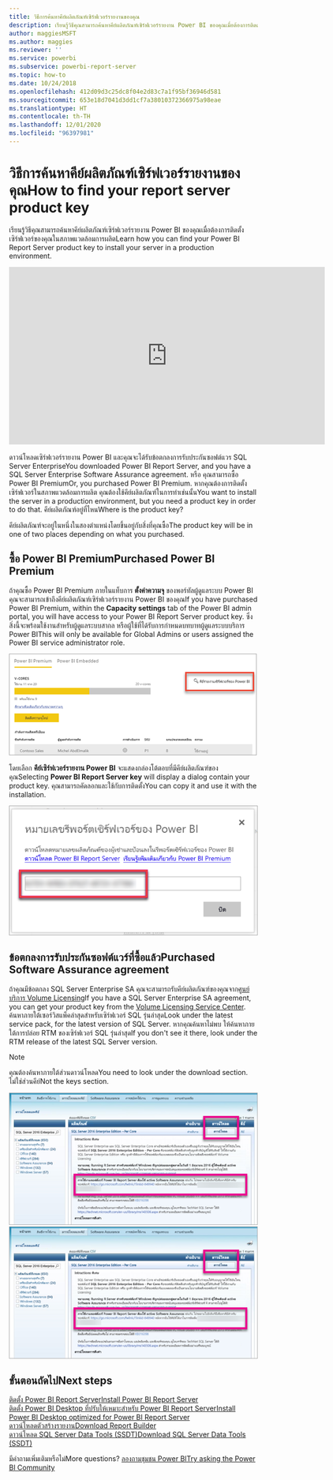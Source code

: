 ```yaml
---
title: วิธีการค้นหาคีย์ผลิตภัณฑ์เซิร์ฟเวอร์รายงานของคุณ
description: เรียนรู้วิธีคุณสามารถค้นหาคีย์ผลิตภัณฑ์เซิร์ฟเวอร์รายงาน Power BI ของคุณเมื่อต้องการติดตั้งเซิร์ฟเวอร์ของคุณในสภาพแวดล้อมการผลิต
author: maggiesMSFT
ms.author: maggies
ms.reviewer: ''
ms.service: powerbi
ms.subservice: powerbi-report-server
ms.topic: how-to
ms.date: 10/24/2018
ms.openlocfilehash: 412d09d3c25dc8f04e2d83c7a1f95bf36946d581
ms.sourcegitcommit: 653e18d7041d3dd1cf7a38010372366975a98eae
ms.translationtype: HT
ms.contentlocale: th-TH
ms.lasthandoff: 12/01/2020
ms.locfileid: "96397981"
---
```

# <a name="how-to-find-your-report-server-product-key"></a><span data-ttu-id="71959-103">วิธีการค้นหาคีย์ผลิตภัณฑ์เซิร์ฟเวอร์รายงานของคุณ</span><span class="sxs-lookup"><span data-stu-id="71959-103">How to find your report server product key</span></span>
<span data-ttu-id="71959-104">เรียนรู้วิธีคุณสามารถค้นหาคีย์ผลิตภัณฑ์เซิร์ฟเวอร์รายงาน Power BI ของคุณเมื่อต้องการติดตั้งเซิร์ฟเวอร์ของคุณในสภาพแวดล้อมการผลิต</span><span class="sxs-lookup"><span data-stu-id="71959-104">Learn how you can find your Power BI Report Server product key to install your server in a production environment.</span></span>

<iframe width="640" height="360" src="https://www.youtube.com/embed/6CQnf-NGtpU?rel=0&amp;showinfo=0" frameborder="0" allowfullscreen></iframe>

<span data-ttu-id="71959-105">ดาวน์โหลดเซิร์ฟเวอร์รายงาน Power BI และคุณจะได้รับข้อตกลงการรับประกันซอฟต์แวร SQL Server Enterprise</span><span class="sxs-lookup"><span data-stu-id="71959-105">You downloaded Power BI Report Server, and you have a SQL Server Enterprise Software Assurance agreement.</span></span> <span data-ttu-id="71959-106">หรือ คุณสามารถซื้อ Power BI Premium</span><span class="sxs-lookup"><span data-stu-id="71959-106">Or, you purchased Power BI Premium.</span></span> <span data-ttu-id="71959-107">หากคุณต้องการติดตั้งเซิร์ฟเวอร์ในสภาพแวดล้อมการผลิต คุณต้องใช้คีย์ผลิตภัณฑ์ในการทำเช่นนั้น</span><span class="sxs-lookup"><span data-stu-id="71959-107">You want to install the server in a production environment, but you need a product key in order to do that.</span></span> <span data-ttu-id="71959-108">คีย์ผลิตภัณฑ์อยู่ที่ไหน</span><span class="sxs-lookup"><span data-stu-id="71959-108">Where is the product key?</span></span> 

<span data-ttu-id="71959-109">คีย์ผลิตภัณฑ์จะอยู่ในหนึ่งในสองตำแหน่งโดยขึ้นอยู่กับสิ่งที่คุณซื้อ</span><span class="sxs-lookup"><span data-stu-id="71959-109">The product key will be in one of two places depending on what you purchased.</span></span>

## <a name="purchased-power-bi-premium"></a><span data-ttu-id="71959-110">ซื้อ Power BI Premium</span><span class="sxs-lookup"><span data-stu-id="71959-110">Purchased Power BI Premium</span></span>
<span data-ttu-id="71959-111">ถ้าคุณซื้อ Power BI Premium ภายในแท็บการ **ตั้งค่าความจุ** ของพอร์ทัลผู้ดูแลระบบ Power BI คุณจะสามารถเข้าถึงคีย์ผลิตภัณฑ์เซิร์ฟเวอร์รายงาน Power BI ของคุณ</span><span class="sxs-lookup"><span data-stu-id="71959-111">If you have purchased Power BI Premium, within the **Capacity settings** tab of the Power BI admin portal, you will have access to your Power BI Report Server product key.</span></span> <span data-ttu-id="71959-112">ซึ่งสิ่งนี้จะพร้อมใช้งานสำหรับผู้ดูแลระบบสากล หรือผู้ใช้ที่ได้รับการกำหนดบทบาทผู้ดูแลระบบบริการ Power BI</span><span class="sxs-lookup"><span data-stu-id="71959-112">This will only be available for Global Admins or users assigned the Power BI service administrator role.</span></span>

![คีย์เซิร์ฟเวอร์รายงาน Power BI ภายในการตั้งค่าขั้นสูง](media/find-product-key/pbirs-product-key.png)

<span data-ttu-id="71959-114">โดยเลือก **คีย์เซิร์ฟเวอร์รายงาน Power BI** จะแสดงกล่องโต้ตอบที่มีคีย์ผลิตภัณฑ์ของคุณ</span><span class="sxs-lookup"><span data-stu-id="71959-114">Selecting **Power BI Report Server key** will display a dialog contain your product key.</span></span> <span data-ttu-id="71959-115">คุณสามารถคัดลอกและใช้กับการติดตั้ง</span><span class="sxs-lookup"><span data-stu-id="71959-115">You can copy it and use it with the installation.</span></span>

![คีย์ผลิตภัณฑ์เซิร์ฟเวอร์รายงาน Power BI](media/find-product-key/pbirs-product-key-dialog.png)

## <a name="purchased-software-assurance-agreement"></a><span data-ttu-id="71959-117">ข้อตกลงการรับประกันซอฟต์แวร์ที่ซื้อแล้ว</span><span class="sxs-lookup"><span data-stu-id="71959-117">Purchased Software Assurance agreement</span></span>
<span data-ttu-id="71959-118">ถ้าคุณมีข้อตกลง SQL Server Enterprise SA คุณจะสามารถรับคีย์ผลิตภัณฑ์ของคุณจาก[ศูนย์บริการ Volume Licensing](https://www.microsoft.com/Licensing/servicecenter/)</span><span class="sxs-lookup"><span data-stu-id="71959-118">If you have a SQL Server Enterprise SA agreement, you can get your product key from the [Volume Licensing Service Center](https://www.microsoft.com/Licensing/servicecenter/).</span></span> <span data-ttu-id="71959-119">ค้นหาภายใต้เซอร์วิสแพ็คล่าสุดสำหรับเซิร์ฟเวอร์ SQL รุ่นล่าสุด</span><span class="sxs-lookup"><span data-stu-id="71959-119">Look under the latest service pack, for the latest version of SQL Server.</span></span> <span data-ttu-id="71959-120">หากคุณค้นหาไม่พบ ให้ค้นหาภายใต้การปล่อย RTM ของเซิร์ฟเวอร์ SQL รุ่นล่าสุด</span><span class="sxs-lookup"><span data-stu-id="71959-120">If you don't see it there, look under the RTM release of the latest SQL Server version.</span></span>

> [!NOTE]
> <span data-ttu-id="71959-121">คุณต้องค้นหาภายใต้ส่วนดาวน์โหลด</span><span class="sxs-lookup"><span data-stu-id="71959-121">You need to look under the download section.</span></span> <span data-ttu-id="71959-122">ไม่ใช่ส่วนคีย์</span><span class="sxs-lookup"><span data-stu-id="71959-122">Not the keys section.</span></span>
> 
> 

<span data-ttu-id="71959-123">![ภาพหน้าจอของ SQL Server Enterprise ที่แสดงแท็บการดาวน์โหลดและคีย์ที่มีข้อมูลการรวมของ Power B I Report](media/find-product-key/vlsc-download.png "ศูนย์บริการสิทธิ์การใช้งาน Volume")</span><span class="sxs-lookup"><span data-stu-id="71959-123">![Screenshot of SQL Server Enterprise showing Downloads and Keys tab with Power B I Report integration information.](media/find-product-key/vlsc-download.png "Volume Licensing Service Center")</span></span>
 
## <a name="next-steps"></a><span data-ttu-id="71959-124">ขั้นตอนถัดไป</span><span class="sxs-lookup"><span data-stu-id="71959-124">Next steps</span></span>
[<span data-ttu-id="71959-125">ติดตั้ง Power BI Report Server</span><span class="sxs-lookup"><span data-stu-id="71959-125">Install Power BI Report Server</span></span>](install-report-server.md)  
[<span data-ttu-id="71959-126">ติดตั้ง Power BI Desktop ที่ปรับให้เหมาะสำหรับ Power BI Report Server</span><span class="sxs-lookup"><span data-stu-id="71959-126">Install Power BI Desktop optimized for Power BI Report Server</span></span>](install-powerbi-desktop.md)  
[<span data-ttu-id="71959-127">ดาวน์โหลดตัวสร้างรายงาน</span><span class="sxs-lookup"><span data-stu-id="71959-127">Download Report Builder</span></span>](https://www.microsoft.com/download/details.aspx?id=53613)  
[<span data-ttu-id="71959-128">ดาวน์โหลด SQL Server Data Tools (SSDT)</span><span class="sxs-lookup"><span data-stu-id="71959-128">Download SQL Server Data Tools (SSDT)</span></span>](/sql/ssdt/download-sql-server-data-tools-ssdt)

<span data-ttu-id="71959-129">มีคำถามเพิ่มเติมหรือไม่</span><span class="sxs-lookup"><span data-stu-id="71959-129">More questions?</span></span> [<span data-ttu-id="71959-130">ลองถามชุมชน Power BI</span><span class="sxs-lookup"><span data-stu-id="71959-130">Try asking the Power BI Community</span></span>](https://community.powerbi.com/)